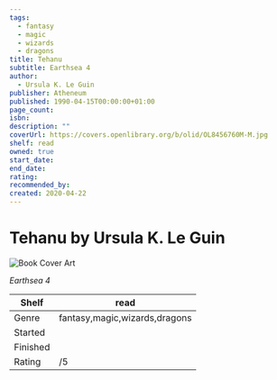 ```yaml
---
tags:
  - fantasy
  - magic
  - wizards
  - dragons
title: Tehanu
subtitle: Earthsea 4
author:
  - Ursula K. Le Guin
publisher: Atheneum
published: 1990-04-15T00:00:00+01:00
page_count: 
isbn: 
description: ""
coverUrl: https://covers.openlibrary.org/b/olid/OL8456760M-M.jpg
shelf: read
owned: true
start_date: 
end_date: 
rating: 
recommended_by: 
created: 2020-04-22
---
```


# Tehanu by Ursula K. Le Guin

![Book Cover Art](https://covers.openlibrary.org/b/olid/OL8456760M-M.jpg)

_Earthsea 4_

| Shelf | read |
| --- | --- |
| Genre | fantasy,magic,wizards,dragons |
| Started |  |
| Finished |  |
| Rating | /5 |

